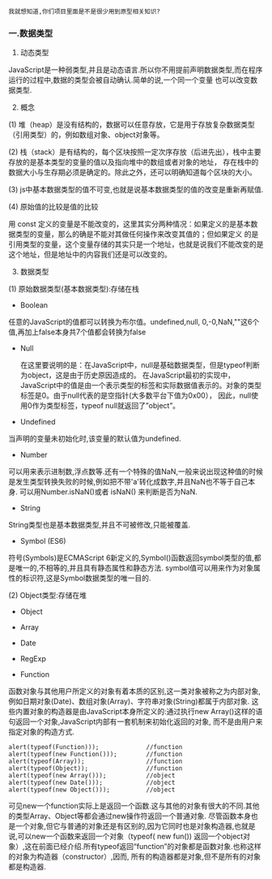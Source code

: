 
    我就想知道,你们项目里面是不是很少用到原型相关知识?

### 一.数据类型

 1. 动态类型

 JavaScript是一种弱类型,并且是动态语言.所以你不用提前声明数据类型,而在程序运行的过程中,数据的类型会被自动确认.简单的说,一个同一个变量
 也可以改变数据类型.

 2. 概念

 (1) 堆（heap）是没有结构的，数据可以任意存放，它是用于存放复杂数据类型（引用类型）的，例如数组对象、object对象等。

 (2) 栈（stack）是有结构的，每个区块按照一定次序存放（后进先出），栈中主要存放的是基本类型的变量的值以及指向堆中的数组或者对象的地址，
 存在栈中的数据大小与生存期必须是确定的。除此之外，还可以明确知道每个区块的大小。

 (3) js中基本数据类型的值不可变,也就是说基本数据类型的值的改变是重新再赋值.

 (4) 原始值的比较是值的比较

  用 const 定义的变量是不能改变的，这里其实分两种情况：如果定义的是基本数据类型的变量，那么的确是不能对其做任何操作来改变其值的；但如果定义
  的是引用类型的变量，这个变量存储的其实只是一个地址，也就是说我们不能改变的是这个地址，但是地址中的内容我们还是可以改变的。

 3. 数据类型

 (1) 原始数据类型(基本数据类型):存储在栈

  * Boolean

   任意的JavaScript的值都可以转换为布尔值。undefined,null, 0,-0,NaN,""这6个值,再加上false本身共7个值都会转换为false

  * Null

    在这里要说明的是：在JavaScript中，null是基础数据类型，但是typeof判断为object，这是由于历史原因造成的。
    在JavaScript最初的实现中，JavaScript中的值是由一个表示类型的标签和实际数据值表示的。对象的类型标签是0。由于null代表的是空指针(大多数平台下值为0x00），
    因此，null使用0作为类型标签，typeof null就返回了”object”。

  * Undefined

  当声明的变量未初始化时,该变量的默认值为undefined.

  * Number

  可以用来表示进制数,浮点数等.还有一个特殊的值NaN,一般来说出现这种值的时候是发生类型转换失败的时候,例如把不带'a'转化成数字,并且NaN也不等于自己本身.
  可以用Number.isNaN()或者 isNaN() 来判断是否为NaN.

  * String

  String类型也是基本数据类型,并且不可被修改,只能被覆盖.

  * Symbol (ES6)

  符号(Symbols)是ECMAScript 6新定义的,Symbol()函数返回symbol类型的值,都是唯一的,不相等的,并且具有静态属性和静态方法.
  symbol值可以用来作为对象属性的标识符,这是Symbol数据类型的唯一目的.

 (2) Object类型:存储在堆

  * Object

  * Array

  * Date

  * RegExp

  * Function

  函数对象与其他用户所定义的对象有着本质的区别,这一类对象被称之为内部对象,例如日期对象(Date)、数组对象(Array)、字符串对象(String)都属于内部对象.
  这些内置对象的构造器是由JavaScript本身所定义的:通过执行new Array()这样的语句返回一个对象,JavaScript内部有一套机制来初始化返回的对象,
  而不是由用户来指定对象的构造方式.

  ```
  alert(typeof(Function)));             //function
  alert(typeof(new Function()));        //function
  alert(typeof(Array));                 //function
  alert(typeof(Object));                //function
  alert(typeof(new Array()));           //object
  alert(typeof(new Date()));            //object
  alert(typeof(new Object()));          //object
  ```

  可见new一个function实际上是返回一个函数.这与其他的对象有很大的不同.其他的类型Array、Object等都会通过new操作符返回一个普通对象.
  尽管函数本身也是一个对象,但它与普通的对象还是有区别的,因为它同时也是对象构造器,也就是说,可以new一个函数来返回一个对象（typeof( new fun())
  返回一个object对象）,这在前面已经介绍.所有typeof返回“function”的对象都是函数对象.也称这样的对象为构造器（constructor）,因而,
  所有的构造器都是对象,但不是所有的对象都是构造器.





